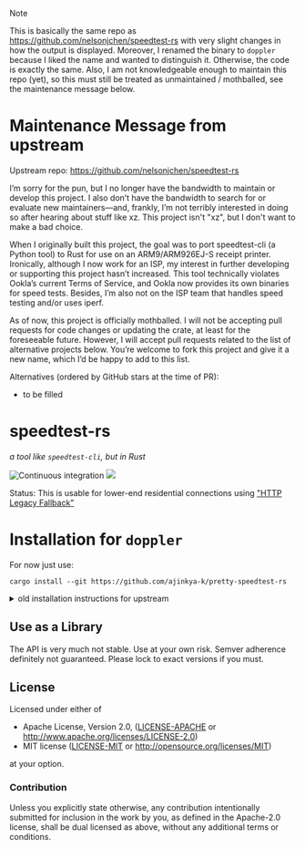 > [!NOTE]
> This is basically the same repo as https://github.com/nelsonjchen/speedtest-rs with very slight changes in how the output is displayed.
> Moreover, I renamed the binary to `doppler` because I liked the name and wanted to distinguish it.
> Otherwise, the code is exactly the same.
> Also, I am not knowledgeable enough to maintain this repo (yet), so this must still be treated as unmaintained / mothballed, see the maintenance message below.

# Maintenance Message from upstream

Upstream repo: https://github.com/nelsonjchen/speedtest-rs

I’m sorry for the pun, but I no longer have the bandwidth to maintain or develop this project. I also don’t have the bandwidth to search for or evaluate new maintainers—and, frankly, I’m not terribly interested in doing so after hearing about stuff like xz. This project isn't "xz", but I don't want to make a bad choice.

When I originally built this project, the goal was to port speedtest-cli (a Python tool) to Rust for use on an ARM9/ARM926EJ-S receipt printer. Ironically, although I now work for an ISP, my interest in further developing or supporting this project hasn’t increased. This tool technically violates Ookla’s current Terms of Service, and Ookla now provides its own binaries for speed tests. Besides, I’m also not on the ISP team that handles speed testing and/or uses iperf.

As of now, this project is officially mothballed. I will not be accepting pull requests for code changes or updating the crate, at least for the foreseeable future. However, I will accept pull requests related to the list of alternative projects below. You’re welcome to fork this project and give it a new name, which I’d be happy to add to this list.

Alternatives (ordered by GitHub stars at the time of PR):

* to be filled

# speedtest-rs

*a tool like `speedtest-cli`, but in Rust*

![Continuous integration](https://github.com/nelsonjchen/speedtest-rs/workflows/Continuous%20integration/badge.svg)
[![](https://img.shields.io/crates/v/speedtest-rs.svg)](https://crates.io/crates/speedtest-rs)

Status: This is usable for lower-end residential connections using ["HTTP Legacy Fallback"][http_legacy_fallback]


# Installation for `doppler`

For now just use:
```
cargo install --git https://github.com/ajinkya-k/pretty-speedtest-rs
```

<details>
<summary> old installation instructions for upstream</summary>
## Install from AUR

```sh
paru -S speedtest-rs
```

or

```sh
paru -S speedtest-rs-bin
```

## [HTTP Legacy Fallback][http_legacy_fallback]

This tool currently only supports [HTTP Legacy Fallback][http_legacy_fallback] for testing.

High bandwidth connections higher than ~200Mbps may return incorrect results!

The testing operations are different from socket versions of tools connecting to speedtest.net infrastructure. In the many FOSS Go versions, tests are done to find an amount of data that can run for a default of 3 seconds over some TCP connection. In particular, `speedtest-cli` and `speedtest-rs` tests with what Ookla calls the ["HTTP Legacy Fallback"][http_legacy_fallback] for hosts that cannot establish a direct TCP connection.

### Ookla speedtest now has their own non-FOSS CLI tool that's native and available for many platforms.

* TCP-based
* Higher Bandwidth capable.

https://www.speedtest.net/apps/cli

Please look here. Unfortunately, it is not FOSS. Still, it is supported by them and can be used for non-commercial purposes.

## Purpose

This is a learning exercise for me to learn Rust and keeping up with its ecosystem.

The [HTTP Legacy Fallback][http_legacy_fallback] is currently based on the popular Python implementation:

https://github.com/sivel/speedtest-cli @ 2.1.2

There are also other speedtest.net using tools using different approaches to be stolen from in the future. For example:

https://github.com/traetox/speedtest

This example seems different as it appears to just use TCP connections and some protocol. It's probably more suitable to high-speed connections. TODO: Add a default TCP-mode.

</details>

## Use as a Library

The API is very much not stable. Use at your own risk. Semver adherence definitely not guaranteed. Please lock to exact versions if you must.

## License

Licensed under either of

 * Apache License, Version 2.0, ([LICENSE-APACHE](LICENSE-APACHE) or http://www.apache.org/licenses/LICENSE-2.0)
 * MIT license ([LICENSE-MIT](LICENSE-MIT) or http://opensource.org/licenses/MIT)

at your option.

### Contribution

Unless you explicitly state otherwise, any contribution intentionally submitted
for inclusion in the work by you, as defined in the Apache-2.0 license, shall be dual licensed as above, without any
additional terms or conditions.

[http_legacy_fallback]: https://web.archive.org/web/20161109011118/http://www.ookla.com/support/a84541858
